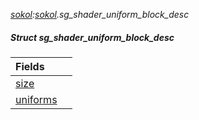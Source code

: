 _[sokol](../../modules/sokol/sokol-module.md):[sokol](../../modules/sokol/sokol-module.md).sg\_shader\_uniform\_block\_desc_
##### Struct sg\_shader\_uniform\_block\_desc

| Fields | |
|:---|:---|
| [size](sokol-sg_shader_uniform_block_desc-size.md) |  |
| [uniforms](sokol-sg_shader_uniform_block_desc-uniforms.md) |  |
